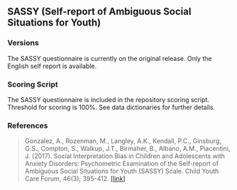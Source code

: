 ## SASSY (Self-report of Ambiguous Social Situations for Youth)

### Versions
The SASSY questionnaire is currently on the original release. Only the English self report is available.


### Scoring Script
The SASSY questionnaire is included in the repository scoring script. Threshold for scoring is 100%. See data dictionaries for further details.


### References
> Gonzalez, A., Rozenman, M., Langley, A.K., Kendall, P.C., Ginsburg, G.S., Compton, S., Walkup, J.T., Birmaher, B., Albano, A.M., Piacentini, J. (2017). Social Interpretation Bias in Children and Adolescents with Anxiety Disorders: Psychometric Examination of the Self-report of Ambiguous Social Situations for Youth (SASSY) Scale. Child Youth Care Forum, 46(3); 395-412. [[link]](https://www.ncbi.nlm.nih.gov/pmc/articles/PMC5521277/)